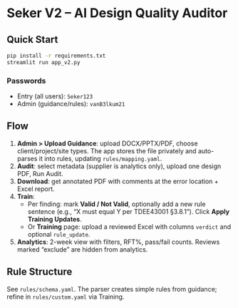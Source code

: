 # Seker V2 – AI Design Quality Auditor

## Quick Start
```bash
pip install -r requirements.txt
streamlit run app_v2.py
```

### Passwords
- Entry (all users): `Seker123`
- Admin (guidance/rules): `vanB3lkum21`

## Flow
1. **Admin > Upload Guidance**: upload DOCX/PPTX/PDF, choose client/project/site types. The app stores the file privately and auto-parses it into rules, updating `rules/mapping.yaml`.
2. **Audit**: select metadata (supplier is analytics only), upload one design PDF, Run Audit.
3. **Download**: get annotated PDF with comments at the error location + Excel report.
4. **Train**:
   - Per finding: mark **Valid / Not Valid**, optionally add a new rule sentence (e.g., “X must equal Y per TDEE43001 §3.8.1”). Click **Apply Training Updates**.
   - Or **Training** page: upload a reviewed Excel with columns `verdict` and optional `rule_update`.
5. **Analytics**: 2-week view with filters, RFT%, pass/fail counts. Reviews marked “exclude” are hidden from analytics.

## Rule Structure
See `rules/schema.yaml`. The parser creates simple rules from guidance; refine in `rules/custom.yaml` via Training.

